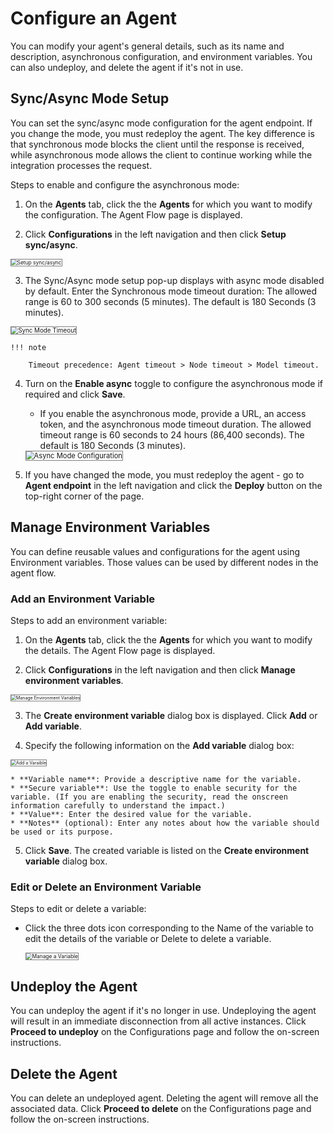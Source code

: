 # Configure an Agent

You can modify your agent's general details, such as its name and description, asynchronous configuration, and environment variables. You can also undeploy, and delete the agent if it's not in use.

## Sync/Async Mode Setup

You can set the sync/async mode configuration for the agent endpoint. If you change the mode, you must redeploy the agent.
The key difference is that synchronous mode blocks the client until the response is received, while asynchronous mode allows the client to continue working while the integration processes the request.

Steps to enable and configure the asynchronous mode:

1. On the **Agents** tab, click the the **Agents** for which you want to modify the configuration. The Agent Flow page is displayed.

2. Click **Configurations** in the left navigation and then click **Setup sync/async**.  
<img src="../images/setup-sync-async.png" alt="Setup sync/async" title="Setup sync/async" style="border: 1px solid gray; zoom:60%;">

3. The Sync/Async mode setup pop-up displays with async mode disabled by default. Enter the Synchronous mode timeout duration: The allowed range is 60 to 300 seconds (5 minutes). The default is 180 Seconds (3 minutes).  
<img src="../images/sync-mode-timeout.png" alt="Sync Mode Timeout" title="Sync Mode Timeout" style="border: 1px solid gray; zoom:70%;">

    !!! note 

        Timeout precedence: Agent timeout > Node timeout > Model timeout.

4. Turn on the **Enable async** toggle to configure the asynchronous mode if required and click **Save**.

    * If you enable the asynchronous mode, provide a URL, an access token, and the asynchronous mode timeout duration. The allowed timeout range is 60 seconds to 24 hours (86,400 seconds). The default is 180 Seconds (3 minutes).  
    <img src="../images/async-mode-configuration.png" alt="Async Mode Configuration" title="Async Mode Configuration" style="border: 1px solid gray; zoom:80%;">

5. If you have changed the mode, you must redeploy the agent - go to **Agent endpoint** in the left navigation and click the **Deploy** button on the top-right corner of the page.

## Manage Environment Variables

You can define reusable values and configurations for the agent using Environment variables. Those values
can be used by different nodes in the agent flow.

### Add an Environment Variable

Steps to add an environment variable:

1. On the **Agents** tab, click the the **Agents** for which you want to modify the details. The Agent Flow page is displayed.

2. Click **Configurations** in the left navigation and then click **Manage environment variables**.  
<img src="../images/manage-environment-variables.png" alt="Manage Environment Variables" title="Manage Environment Variables" style="border: 1px solid gray; zoom:50%;">

3. The **Create environment variable** dialog box is displayed. Click **Add** or **Add variable**.

4. Specify the following information on the **Add variable** dialog box:  
<img src="../images/add-varaible.png" alt="Add a Varaible" title="Add a Varaible" style="border: 1px solid gray; zoom:50%;">

    * **Variable name**: Provide a descriptive name for the variable.
    * **Secure variable**: Use the toggle to enable security for the variable. (If you are enabling the security, read the onscreen information carefully to understand the impact.)
    * **Value**: Enter the desired value for the variable.
    * **Notes** (optional): Enter any notes about how the variable should be used or its purpose.

5. Click **Save**. The created variable is listed on the **Create environment variable** dialog box.

### Edit or Delete an Environment Variable

Steps to edit or delete a variable:

* Click the three dots icon corresponding to the Name of the variable to edit the details of the variable or Delete to delete a variable.

    <img src="../images/manage-a-varaible.png" alt="Manage a Variable" title="Manage a Variable" style="border: 1px solid gray; zoom:60%;">

## Undeploy the Agent

You can undeploy the agent if it's no longer in use. Undeploying the agent will result in an immediate disconnection from all active instances. Click **Proceed to undeploy** on the Configurations page and follow the on-screen instructions.

## Delete the Agent

You can delete an undeployed agent. Deleting the agent will remove all the associated data. Click **Proceed to delete** on the Configurations page and follow the on-screen instructions.